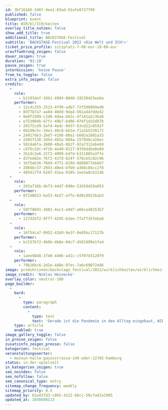 ```yaml
---
id: 3bf16166-346f-4ee1-83ad-91afe0737f99
published: false
blueprint: event
title: WIR/kl/ICH/keiten
overlay_title_nutzen: false
show_add_title: true
additional_title: BACKSTAGE-Festival
subtitle: 'BACKSTAGE-Festival 2022 »Die Welt und ICH!«'
ticket_price_profile: sitzplatz-7-00-eur-18-00-eur
urauffuehrung_zeigen: false
dauer_zeigen: true
duration: '01:10'
pause_zeigen: true
intermission: 'keine Pause'
from_to_toggle: false
extra_info_zeigen: false
credits:
  -
    role:
      - b1193daf-18b1-4994-80d8-19230425ee6a
    performer:
      - 12c4c255-2523-4f99-adb7-72f5969b9ed0
      - 8d77b7a7-aa84-48dd-9da4-561a447dde42
      - 8e0f3309-c2d8-4daa-b62c-4f141a2c3ba8
      - e753004b-67fc-49b7-bd06-976f1d32d87b
      - 201f5cd9-5af4-4edc-8937-63cd22c0592f
      - 09100c5c-34e1-40c8-bb3a-f1a1b5239172
      - 24917de3-2bd7-419b-80a1-b602a1681a33
      - 2d45f136-3d5d-402a-884a-1579dbca16ec
      - 5824a6fa-2600-48a5-8b2f-92a7312ebeb9
      - c876c2dc-4f1b-4e40-9127-935bddbe8e8d
      - 2b1dc1e6-22f2-4009-b47d-b311865a3ffe
      - d2fedd2e-76f2-41fd-824f-576c65c02c9b
      - 1bf5eb36-f6b9-47f1-819d-0889877ebbb7
      - 2084bc37-2943-40e4-bfb9-a368c84cc2f8
      - 405917f4-b26f-41ea-9105-1ee3a8cb314b
  -
    role:
      - 203a716b-de73-44d7-890e-53b59d29a053
    performer:
      - 0f2d8623-ba53-4e27-affe-8d0c8923bab3
  -
    role:
      - 58ff8041-3882-4ac3-a9d7-a66ca48253b7
    performer:
      - 127d2bf2-9ff7-4295-b2ee-7fa7f35feba8
  -
    role:
      - 16f54ca7-0952-41b9-9e3f-0e85bc17127b
    performer:
      - bc537b72-4b0b-4b6e-84c7-4581999e1fe4
  -
    role:
      - 1aee98d8-1f40-4406-a41c-c5f07d3120f9
    performer:
      - 79b26bc6-2d2e-4d8e-97ec-7a6c69872e06
image: produktionen/backstage_festival/2022/wirklichkeiten/wirklichkeiten_backstage_01_c_niklas_heinecke.jpeg
image_credit: 'Niklas Heinecke'
overlay_color: neutral-100
page_builder:
  -
    bard:
      -
        type: paragraph
        content:
          -
            type: text
            text: 'Gerade ist die Pandemie in den Alltag eingebaut, WIR feiern wieder! Dann stehen wir 2022 abermals einer brutalen Wirklichkeit gegenüber. Das ICH ist gefragt, um das WIR zu schützen. Keine Selbstverständlichkeit. Manchmal bleibt das ICH hinter seinen Mauern als Nabel der Welt und weiß doch, dass es für das WIR gebraucht wird. Ein tastender, ein brausender, ein zaghafter, ein entschlossener, und manchmal auch schmerzhafter Versuch, sich im Spannungsfeld von diesem Dilemma zu bewegen – nein, zu tanzen!'
    type: article
    enabled: true
image_gallery_toggle: false
in_presse_zeigen: false
zusatsinfo_zeigen_presse: false
kategorien: festival
veranstaltungsoerter:
  - monsun-halle-gaussstrasse-149-oder-22765-hamburg
status: in-der-spielzeit
in_kategorien_zeigen: true
seo_noindex: false
seo_nofollow: false
seo_canonical_type: entry
sitemap_change_frequency: weekly
sitemap_priority: 0.5
updated_by: b1a43fd3-c865-4122-b6cc-50cfa81a1985
updated_at: 1656698113
---
```

